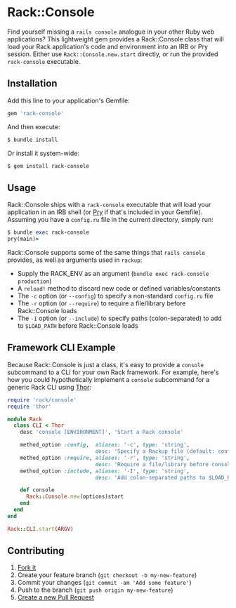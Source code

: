 # Rack::Console

Find yourself missing a `rails console` analogue in your other Ruby web applications? This lightweight gem provides a Rack::Console class that will load your Rack application's code and environment into an IRB or Pry session. Either use `Rack::Console.new.start` directly, or run the provided `rack-console` executable.

## Installation

Add this line to your application's Gemfile:

```ruby
gem 'rack-console'
```

And then execute:

```bash
$ bundle install
```

Or install it system-wide:

```bash
$ gem install rack-console
```

## Usage

Rack::Console ships with a `rack-console` executable that will load your application in an IRB shell (or
[Pry](http://pryrepl.org) if that's included in your Gemfile). Assuming you have a `config.ru` file in the current directory, simply run:

```ruby
$ bundle exec rack-console
pry(main)>
```

Rack::Console supports some of the same things that `rails console` provides, as well as arguments used in `rackup`:

 * Supply the RACK_ENV as an argument (`bundle exec rack-console production`)
 * A `reload!` method to discard new code or defined variables/constants
 * The `-c` option (or `--config`) to specify a non-standard `config.ru` file
 * The `-r` option (or `--require`) to require a file/library before Rack::Console loads
 * The `-I` option (or `--include`) to specify paths (colon-separated) to add to `$LOAD_PATH` before Rack::Console loads

## Framework CLI Example

Because Rack::Console is just a class, it's easy to provide a `console` subcommand to a CLI for your own Rack framework. For example, here's how you could hypothetically implement a `console` subcommand for a generic Rack CLI using [Thor](https://github.com/erikhuda/thor):

```ruby
require 'rack/console'
require 'thor'

module Rack
  class CLI < Thor
    desc 'console [ENVIRONMENT]', 'Start a Rack console'

    method_option :config,  aliases: '-c', type: 'string',
                            desc: 'Specify a Rackup file (default: config.ru)'
    method_option :require, aliases: '-r', type: 'string',
                            desc: 'Require a file/library before console boots'
    method_option :include, aliases: '-I', type: 'string',
                            desc: 'Add colon-separated paths to $LOAD_PATH'

    def console
      Rack::Console.new(options)start
    end
  end
end

Rack::CLI.start(ARGV)
```

## Contributing

1. [Fork it](https://github.com/davidcelis/rack-console/fork)
2. Create your feature branch (`git checkout -b my-new-feature`)
3. Commit your changes (`git commit -am 'Add some feature'`)
4. Push to the branch (`git push origin my-new-feature`)
5. [Create a new Pull Request](https://github.com/davidcelis/rack-console/compare)
